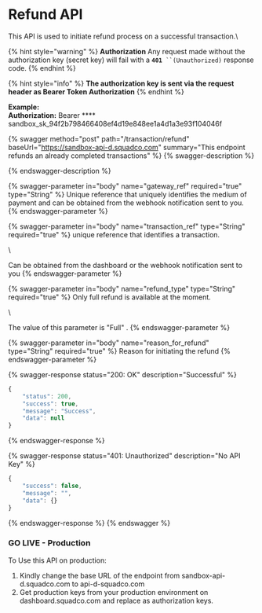 # Refund API

This API is used to initiate refund process on a successful transaction.\


{% hint style="warning" %}
**Authorization** Any request made without the authorization key (secret key) will fail with a **`401`**` ``(Unauthorized)` response code.
{% endhint %}

{% hint style="info" %}
**The authorization key is sent via the request header as Bearer Token Authorization**
{% endhint %}

**Example:**\
****Authorization**:** Bearer **** sandbox\_sk\_94f2b798466408ef4d19e848ee1a4d1a3e93f104046f

{% swagger method="post" path="/transaction/refund" baseUrl="https://sandbox-api-d.squadco.com" summary="This endpoint refunds an already completed transactions" %}
{% swagger-description %}

{% endswagger-description %}

{% swagger-parameter in="body" name="gateway_ref" required="true" type="String" %}
Unique reference that uniquely identifies the medium of payment and can be obtained from  the webhook notification sent to you.
{% endswagger-parameter %}

{% swagger-parameter in="body" name="transaction_ref" type="String" required="true" %}
unique reference that identifies a transaction.

\


 Can be obtained from the dashboard or the webhook notification sent to you
{% endswagger-parameter %}

{% swagger-parameter in="body" name="refund_type" type="String" required="true" %}
Only full refund is available at the moment.

\


The value of this parameter is "Full" .
{% endswagger-parameter %}

{% swagger-parameter in="body" name="reason_for_refund" type="String" required="true" %}
Reason for initiating the refund
{% endswagger-parameter %}

{% swagger-response status="200: OK" description="Successful" %}
```javascript
{
    "status": 200,
    "success": true,
    "message": "Success",
    "data": null
}
```
{% endswagger-response %}

{% swagger-response status="401: Unauthorized" description="No API Key" %}
```javascript
{
    "success": false,
    "message": "",
    "data": {}
}
```
{% endswagger-response %}
{% endswagger %}

### GO LIVE - Production

To Use this API on production:

1. &#x20;Kindly change the base URL of the endpoint from sandbox-api-d.squadco.com to api-d-squadco.com
2. Get production keys from your production environment on dashboard.squadco.com and replace as authorization keys.
